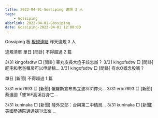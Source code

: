 ```yaml
---
title: 2022-04-01-Gossiping 違規 3 人
tags:
    - Gossiping
abbrlink: 2022-04-01-Gossiping
date: Gossiping-2022-04-01 12:00:00
---
```

Gossiping 板 [板規連結](https://www.ptt.cc/bbs/Gossiping/M.1637425085.A.07D.html)
昨天違規 3 人
<!-- more -->

違規清單
單日 [問卦] 不得超過 2 篇

3/31 kingofsdtw □ [問卦] 睪丸皮長大痘子該怎辦？
3/31 kingofsdtw □ [問卦] 肥宅和老爸租房可以申請租…
3/31 kingofsdtw □ [問卦] 有水O概念股嗎？

單日 [新聞] 不得超過 1 篇

3/31 eric7693 □ [新聞] 俄羅斯宣布馬立波3/31停火…
3/31 eric7693 □ [新聞] 蔡進國「墜16F高溪谷身亡…

3/31 kuninaka □ [新聞] 陸外交部：台與第二中情局…
3/31 kuninaka □ [新聞] 美國參議院通過競爭法案 …